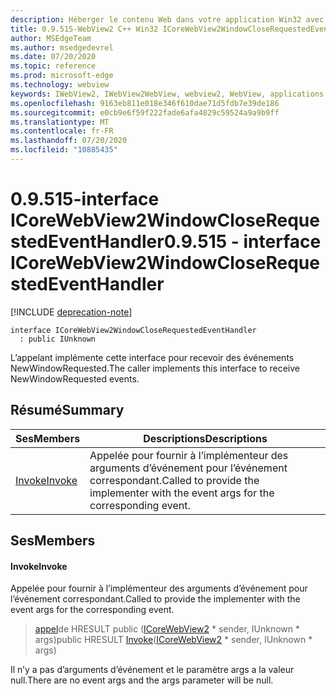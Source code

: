 ```yaml
---
description: Héberger le contenu Web dans votre application Win32 avec le contrôle Microsoft Edge WebView2
title: 0.9.515-WebView2 C++ Win32 ICoreWebView2WindowCloseRequestedEventHandler
author: MSEdgeTeam
ms.author: msedgedevrel
ms.date: 07/20/2020
ms.topic: reference
ms.prod: microsoft-edge
ms.technology: webview
keywords: IWebView2, IWebView2WebView, webview2, WebView, applications Win32, Win32, Edge, ICoreWebView2, ICoreWebView2Controller, contrôle de navigateur, html Edge
ms.openlocfilehash: 9163eb811e018e346f610dae71d5fdb7e39de186
ms.sourcegitcommit: e0cb9e6f59f222fade6afa4829c59524a9a9b9ff
ms.translationtype: MT
ms.contentlocale: fr-FR
ms.lasthandoff: 07/20/2020
ms.locfileid: "10885435"
---
```

# <span data-ttu-id="a2012-104">0.9.515-interface ICoreWebView2WindowCloseRequestedEventHandler</span><span class="sxs-lookup"><span data-stu-id="a2012-104">0.9.515 - interface ICoreWebView2WindowCloseRequestedEventHandler</span></span> 

[!INCLUDE [deprecation-note](../../includes/deprecation-note.md)]

```
interface ICoreWebView2WindowCloseRequestedEventHandler
  : public IUnknown
```

<span data-ttu-id="a2012-105">L’appelant implémente cette interface pour recevoir des événements NewWindowRequested.</span><span class="sxs-lookup"><span data-stu-id="a2012-105">The caller implements this interface to receive NewWindowRequested events.</span></span>

## <span data-ttu-id="a2012-106">Résumé</span><span class="sxs-lookup"><span data-stu-id="a2012-106">Summary</span></span>

 <span data-ttu-id="a2012-107">Ses</span><span class="sxs-lookup"><span data-stu-id="a2012-107">Members</span></span>                        | <span data-ttu-id="a2012-108">Descriptions</span><span class="sxs-lookup"><span data-stu-id="a2012-108">Descriptions</span></span>
--------------------------------|---------------------------------------------
[<span data-ttu-id="a2012-109">Invoke</span><span class="sxs-lookup"><span data-stu-id="a2012-109">Invoke</span></span>](#invoke) | <span data-ttu-id="a2012-110">Appelée pour fournir à l’implémenteur des arguments d’événement pour l’événement correspondant.</span><span class="sxs-lookup"><span data-stu-id="a2012-110">Called to provide the implementer with the event args for the corresponding event.</span></span>

## <span data-ttu-id="a2012-111">Ses</span><span class="sxs-lookup"><span data-stu-id="a2012-111">Members</span></span>

#### <span data-ttu-id="a2012-112">Invoke</span><span class="sxs-lookup"><span data-stu-id="a2012-112">Invoke</span></span> 

<span data-ttu-id="a2012-113">Appelée pour fournir à l’implémenteur des arguments d’événement pour l’événement correspondant.</span><span class="sxs-lookup"><span data-stu-id="a2012-113">Called to provide the implementer with the event args for the corresponding event.</span></span>

> <span data-ttu-id="a2012-114">[appel](#invoke)de HRESULT public ([ICoreWebView2](icorewebview2.md) \* sender, IUnknown \* args)</span><span class="sxs-lookup"><span data-stu-id="a2012-114">public HRESULT [Invoke](#invoke)([ICoreWebView2](icorewebview2.md) \* sender, IUnknown \* args)</span></span>

<span data-ttu-id="a2012-115">Il n’y a pas d’arguments d’événement et le paramètre args a la valeur null.</span><span class="sxs-lookup"><span data-stu-id="a2012-115">There are no event args and the args parameter will be null.</span></span>

